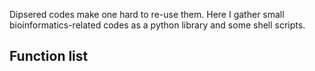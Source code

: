 Dipsered codes make one hard to re-use them. Here I gather small bioinformatics-related codes as a python library and some shell scripts.

## Function list


